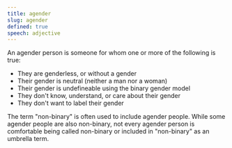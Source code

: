 ```yaml
---
title: agender
slug: agender
defined: true
speech: adjective
---
```


An agender person is someone for whom one or more of the following is true:

- They are genderless, or without a gender
- Their gender is neutral (neither a man nor a woman)
- Their gender is undefineable using the binary gender model
- They don't know, understand, or care about their gender
- They don't want to label their gender

The term "non-binary" is often used to include agender people. While some agender people are also non-binary, not every agender person is comfortable being called non-binary or included in "non-binary" as an umbrella term.
